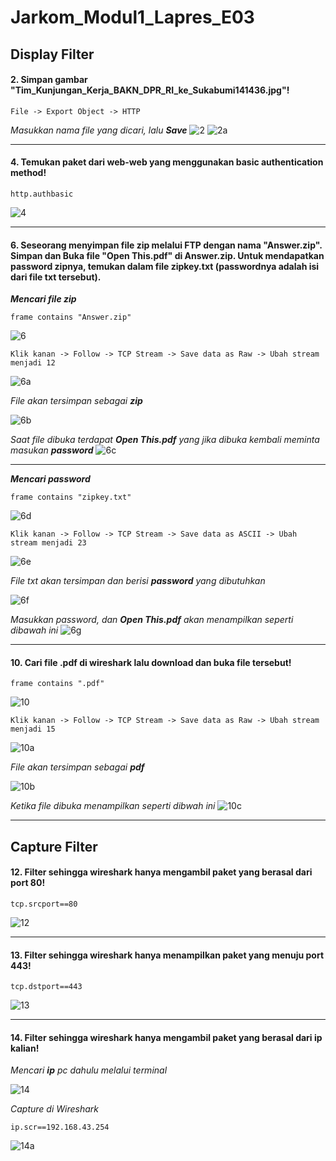 # Jarkom_Modul1_Lapres_E03

## Display Filter

#### 2. Simpan gambar "Tim_Kunjungan_Kerja_BAKN_DPR_RI_ke_Sukabumi141436.jpg"!

```
File -> Export Object -> HTTP
```

*Masukkan nama file yang dicari, lalu **Save***
![2](https://github.com/adamgrbld/Jarkom_Modul1_Lapres_E3/blob/main/Screenshot/2.png)
![2a](https://github.com/adamgrbld/Jarkom_Modul1_Lapres_E3/blob/main/Screenshot/2a.png)

----

#### 4. Temukan paket dari web-web yang menggunakan basic authentication method!

```
http.authbasic
```

![4](https://github.com/adamgrbld/Jarkom_Modul1_Lapres_E3/blob/main/Screenshot/4.png)

----

#### 6. Seseorang menyimpan file zip melalui FTP dengan nama "Answer.zip". Simpan dan Buka file "Open This.pdf" di Answer.zip. Untuk mendapatkan password zipnya, temukan dalam file zipkey.txt (passwordnya adalah isi dari file txt tersebut).

***Mencari file zip***

```
frame contains "Answer.zip"
```

![6](https://github.com/adamgrbld/Jarkom_Modul1_Lapres_E3/blob/main/Screenshot/6.png)

```
Klik kanan -> Follow -> TCP Stream -> Save data as Raw -> Ubah stream menjadi 12
```

![6a](https://github.com/adamgrbld/Jarkom_Modul1_Lapres_E3/blob/main/Screenshot/6a.png)

*File akan tersimpan sebagai **zip***

![6b](https://github.com/adamgrbld/Jarkom_Modul1_Lapres_E3/blob/main/Screenshot/6b.png)

*Saat file dibuka terdapat **Open This.pdf** yang jika dibuka kembali meminta masukan **password***
![6c](https://github.com/adamgrbld/Jarkom_Modul1_Lapres_E3/blob/main/Screenshot/6c.png)

------

***Mencari password***

```
frame contains "zipkey.txt"
```

![6d](https://github.com/adamgrbld/Jarkom_Modul1_Lapres_E3/blob/main/Screenshot/6d.png)

```
Klik kanan -> Follow -> TCP Stream -> Save data as ASCII -> Ubah stream menjadi 23
```

![6e](https://github.com/adamgrbld/Jarkom_Modul1_Lapres_E3/blob/main/Screenshot/6e.png)

*File txt akan tersimpan dan berisi **password** yang dibutuhkan*

![6f](https://github.com/adamgrbld/Jarkom_Modul1_Lapres_E3/blob/main/Screenshot/6f.png)

*Masukkan password, dan **Open This.pdf** akan menampilkan seperti dibawah ini*
![6g](https://github.com/adamgrbld/Jarkom_Modul1_Lapres_E3/blob/main/Screenshot/6g.png)

----

#### 10. Cari file .pdf di wireshark lalu download dan buka file tersebut!

```
frame contains ".pdf"
```

![10](https://github.com/adamgrbld/Jarkom_Modul1_Lapres_E3/blob/main/Screenshot/10.png)

```
Klik kanan -> Follow -> TCP Stream -> Save data as Raw -> Ubah stream menjadi 15
```

![10a](https://github.com/adamgrbld/Jarkom_Modul1_Lapres_E3/blob/main/Screenshot/10a.png)

*File akan tersimpan sebagai **pdf***

![10b](https://github.com/adamgrbld/Jarkom_Modul1_Lapres_E3/blob/main/Screenshot/10b.png)

*Ketika file dibuka menampilkan seperti dibwah ini*
![10c](https://github.com/adamgrbld/Jarkom_Modul1_Lapres_E3/blob/main/Screenshot/10c.png)

----

## Capture Filter

#### 12. Filter sehingga wireshark hanya mengambil paket yang berasal dari port 80!

```
tcp.srcport==80
```

![12](https://github.com/adamgrbld/Jarkom_Modul1_Lapres_E3/blob/main/Screenshot/12.png)

----

#### 13. Filter sehingga wireshark hanya menampilkan paket yang menuju port 443!

```
tcp.dstport==443
```

![13](https://github.com/adamgrbld/Jarkom_Modul1_Lapres_E3/blob/main/Screenshot/13.png)

----

#### 14. Filter sehingga wireshark hanya mengambil paket yang berasal dari ip kalian!

*Mencari **ip** pc dahulu melalui terminal*

![14](https://github.com/adamgrbld/Jarkom_Modul1_Lapres_E3/blob/main/Screenshot/14.png)

*Capture di Wireshark*

```
ip.scr==192.168.43.254
```

![14a](https://github.com/adamgrbld/Jarkom_Modul1_Lapres_E3/blob/main/Screenshot/14a.png)
